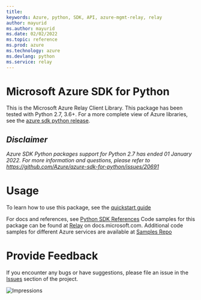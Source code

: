 ```yaml
---
title: 
keywords: Azure, python, SDK, API, azure-mgmt-relay, relay
author: mayurid
ms.author: mayurid
ms.date: 02/02/2022
ms.topic: reference
ms.prod: azure
ms.technology: azure
ms.devlang: python
ms.service: relay
---
```

# Microsoft Azure SDK for Python

This is the Microsoft Azure Relay Client Library.
This package has been tested with Python 2.7, 3.6+.
For a more complete view of Azure libraries, see the [azure sdk python release](https://aka.ms/azsdk/python/all).


## _Disclaimer_

_Azure SDK Python packages support for Python 2.7 has ended 01 January 2022. For more information and questions, please refer to https://github.com/Azure/azure-sdk-for-python/issues/20691_

# Usage


To learn how to use this package, see the [quickstart guide](https://aka.ms/azsdk/python/mgmt)


 
For docs and references, see [Python SDK References](https://docs.microsoft.com/python/api/overview/azure/relay)
Code samples for this package can be found at [Relay](https://docs.microsoft.com/samples/browse/?languages=python&term=Getting%20started%20-%20Managing&terms=Getting%20started%20-%20Managing) on docs.microsoft.com.
Additional code samples for different Azure services are available at [Samples Repo](https://aka.ms/azsdk/python/mgmt/samples)


# Provide Feedback

If you encounter any bugs or have suggestions, please file an issue in the
[Issues](https://github.com/Azure/azure-sdk-for-python/issues)
section of the project. 


![Impressions](https://azure-sdk-impressions.azurewebsites.net/api/impressions/azure-sdk-for-python%2Fazure-mgmt-relay%2FREADME.png)


